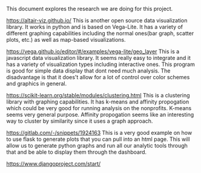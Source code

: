 This document explores the research we are doing for this project.

https://altair-viz.github.io/
This is another open source data visualization library. It works in python and is based on Vega-Lite. It has a variety of different graphing capabilities including the normal ones(bar graph, scatter plots, etc.) as well as map-based visualizations. 

https://vega.github.io/editor/#/examples/vega-lite/geo_layer
This is a javascript data visualization library. It seems really easy to integrate and it has a variety of visualization types including interactive ones. This program is good for simple data display that dont need much analysis. The disadvantage is that it does't allow for a lot of control over color schemes and graphics in general.

https://scikit-learn.org/stable/modules/clustering.html
This is a clustering library with graphing capabilities. It has k-means and affinity propogation which could be very good for running analysis on the nonprofits. K-means seems very general purpose. Affinity propogation seems like an interesting way to cluster by similarity since it uses a graph approach.

https://gitlab.com/-/snippets/1924163
This is a very good example on how to use flask to generate plots that you can pull into an html page. This will allow us to generate python graphs and run all our analytic tools through that and be able to display them through the dashboard.

https://www.djangoproject.com/start/
